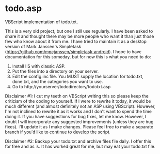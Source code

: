 # todo.asp
VBScript implementation of todo.txt.

This is a very old project, but one I still use regularly.  I have been asked to share it and thought there may be more people who want it than just those few who know about it from me.  I have tried to maintain it as a desktop version of Mark Janssen's Simpletask (https://github.com/mpcjanssen/simpletask-android).  I hope to have documentation for this someday, but for now this is what you need to do:

1)  Install IIS with classic ASP.
2)  Put the files into a directory on your server.
3)  Edit the config.inc file.  You MUST supply the location for todo.txt, done.txt, and the categories you want to use.
4)  Go to http://yourserver/tododirectory/todotxt.asp

Disclaimer #1:  I cut my teeth on VBScript writing this so please keep the criticism of the coding to yourself.  If I were to rewrite it today, it would be much different (and almost definitely not an ASP using VBScript).  However, I'm not inclined to rewrite it as it works and I don't want to spend the time doing it.  If you have suggestions for bug fixes, let me know.  However, I doubt I will incorporate any suggested improvements (unless they are bug fixes).  I'll update it as I make changes.  Please feel free to make a separate branch if you'd like to continue to develop the script.

Disclaimer #2:  Backup your todo.txt and archive files file daily.  I offer this for free and as is.  It has worked great for me, but may eat your todo.txt file.
